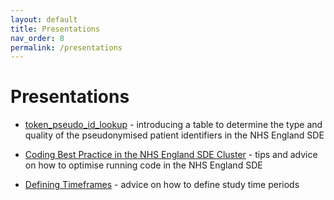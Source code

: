 ```yaml
---
layout: default
title: Presentations
nav_order: 8
permalink: /presentations
---
```


# Presentations



- <a href="https://bhfdsc.github.io/documentation/assets/images/hds_tb_token_pseudo_id_lookup_20240711.pdf" target="_blank">token_pseudo_id_lookup</a> - introducing a table to determine the type and quality of the pseudonymised patient identifiers in the NHS England SDE

- <a href="https://bhfdsc.github.io/documentation/assets/images/Coding Best Practice in the NHSE SDE Cluster.pptx" target="_blank">Coding Best Practice in the NHS England SDE Cluster</a> - tips and advice on how to optimise running code in the NHS England SDE

- <a href="https://bhfdsc.github.io/documentation/assets/images/Onboarding unit_ defining timeframes.pptx" target="_blank">Defining Timeframes</a> - advice on how to define study time periods 



